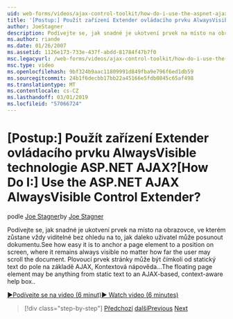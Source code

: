 ```yaml
---
uid: web-forms/videos/ajax-control-toolkit/how-do-i-use-the-aspnet-ajax-alwaysvisible-control-extender
title: '[Postup:] Použít zařízení Extender ovládacího prvku AlwaysVisible technologie ASP.NET AJAX? | Dokumenty Microsoft'
author: JoeStagner
description: Podívejte se, jak snadné je ukotvení prvek na místo na obrazovce, ve kterém zůstane vždy viditelné bez ohledu na to, jak daleko uživatel může posunout dokumentu. ...
ms.author: riande
ms.date: 01/26/2007
ms.assetid: 1126e173-733e-437f-abdd-81784f47b7f0
msc.legacyurl: /web-forms/videos/ajax-control-toolkit/how-do-i-use-the-aspnet-ajax-alwaysvisible-control-extender
msc.type: video
ms.openlocfilehash: 9bf324b9aac11809991d849fba9e796f6ed1db59
ms.sourcegitcommit: 24b1f6decbb17bb22a45166e5fdb0845c65af498
ms.translationtype: MT
ms.contentlocale: cs-CZ
ms.lasthandoff: 03/01/2019
ms.locfileid: "57066724"
---
```

<a name="how-do-i-use-the-aspnet-ajax-alwaysvisible-control-extender"></a><span data-ttu-id="94908-105">[Postup:] Použít zařízení Extender ovládacího prvku AlwaysVisible technologie ASP.NET AJAX?</span><span class="sxs-lookup"><span data-stu-id="94908-105">[How Do I:] Use the ASP.NET AJAX AlwaysVisible Control Extender?</span></span>
====================
<span data-ttu-id="94908-106">podle [Joe Stagner](https://github.com/JoeStagner)</span><span class="sxs-lookup"><span data-stu-id="94908-106">by [Joe Stagner](https://github.com/JoeStagner)</span></span>

<span data-ttu-id="94908-107">Podívejte se, jak snadné je ukotvení prvek na místo na obrazovce, ve kterém zůstane vždy viditelné bez ohledu na to, jak daleko uživatel může posunout dokumentu.</span><span class="sxs-lookup"><span data-stu-id="94908-107">See how easy it is to anchor a page element to a position on screen, where it remains always visible no matter how far the user may scroll the document.</span></span> <span data-ttu-id="94908-108">Plovoucí prvek stránky může být čímkoli od statický text do pole na základě AJAX, Kontextová nápověda...</span><span class="sxs-lookup"><span data-stu-id="94908-108">The floating page element may be anything from static text to an AJAX-based, context-aware help box..</span></span>

[<span data-ttu-id="94908-109">&#9654;Podívejte se na video (6 minut)</span><span class="sxs-lookup"><span data-stu-id="94908-109">&#9654; Watch video (6 minutes)</span></span>](https://channel9.msdn.com/Blogs/ASP-NET-Site-Videos/how-do-i-use-the-aspnet-ajax-alwaysvisible-control-extender)

> [!div class="step-by-step"]
> <span data-ttu-id="94908-110">[Předchozí](how-do-i-use-the-aspnet-ajax-modalpopup-extender-control.md)
> [další](how-do-i-use-the-aspnet-ajax-accordion-control.md)</span><span class="sxs-lookup"><span data-stu-id="94908-110">[Previous](how-do-i-use-the-aspnet-ajax-modalpopup-extender-control.md)
[Next](how-do-i-use-the-aspnet-ajax-accordion-control.md)</span></span>
